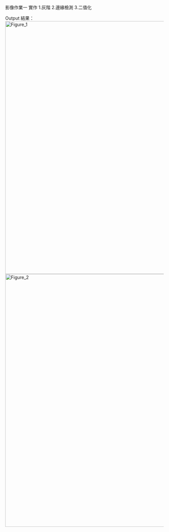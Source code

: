 影像作業一
實作
1.灰階
2.邊緣檢測
3.二值化

Output 結果：
<img width="1000" height="800" alt="Figure_1" src="https://github.com/user-attachments/assets/d0b52f1a-7f2f-4f9c-80be-92aaddd81624" />
<img width="1000" height="800" alt="Figure_2" src="https://github.com/user-attachments/assets/0c5fec83-fa16-4b68-80ac-7f731ca664ed" />

